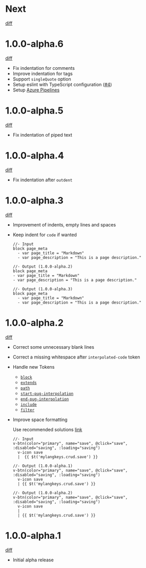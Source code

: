 # Next

[diff](https://github.com/Shinigami92/prettier-plugin-pug/compare/1.0.0-alpha.6...master)

# 1.0.0-alpha.6

[diff](https://github.com/Shinigami92/prettier-plugin-pug/compare/1.0.0-alpha.5...1.0.0-alpha.6)

- Fix indentation for comments
- Improve indentation for tags
- Support `singleQuote` option
- Setup eslint with TypeScript configuration ([#4])
- Setup [Azure Pipelines](https://dev.azure.com/shinigami92/prettier-plugin-pug/_build?definitionId=1)

[#4]: https://github.com/Shinigami92/prettier-plugin-pug/pull/4

# 1.0.0-alpha.5

[diff](https://github.com/Shinigami92/prettier-plugin-pug/compare/1.0.0-alpha.4...1.0.0-alpha.5)

- Fix indentation of piped text

# 1.0.0-alpha.4

[diff](https://github.com/Shinigami92/prettier-plugin-pug/compare/1.0.0-alpha.3...1.0.0-alpha.4)

- Fix indentation after `outdent`

# 1.0.0-alpha.3

[diff](https://github.com/Shinigami92/prettier-plugin-pug/compare/1.0.0-alpha.2...1.0.0-alpha.3)

- Improvement of indents, empty lines and spaces

- Keep indent for `code` if wanted

  ```pug
  //- Input
  block page_meta
    - var page_title = "Markdown"
    - var page_description = "This is a page description."

  //- Output (1.0.0-alpha.2)
  block page_meta
  - var page_title = "Markdown"
  - var page_description = "This is a page description."

  //- Output (1.0.0-alpha.3)
  block page_meta
    - var page_title = "Markdown"
    - var page_description = "This is a page description."
  ```

# 1.0.0-alpha.2

[diff](https://github.com/Shinigami92/prettier-plugin-pug/compare/1.0.0-alpha.1...1.0.0-alpha.2)

- Correct some unnecessary blank lines

- Correct a missing whitespace after `interpolated-code` token

- Handle new Tokens

  - [`block`](https://pugjs.org/language/inheritance.html#block-append-prepend)
  - [`extends`](https://pugjs.org/language/inheritance.html)
  - [`path`](https://pugjs.org/language/inheritance.html)
  - [`start-pug-interpolation`](https://pugjs.org/language/interpolation.html#tag-interpolation)
  - [`end-pug-interpolation`](https://pugjs.org/language/interpolation.html#tag-interpolation)
  - [`include`](https://pugjs.org/language/includes.html)
  - [`filter`](https://pugjs.org/language/filters.html)

- Improve space formatting

  Use recommended solutions [link](https://pugjs.org/language/plain-text.html#recommended-solutions)

  ```pug
  //- Input
  v-btn(color="primary", name="save", @click="save", :disabled="saving", :loading="saving")
    v-icon save
    |  {{ $t('mylangkeys.crud.save') }}

  //- Output (1.0.0-alpha.1)
  v-btn(color="primary", name="save", @click="save", :disabled="saving", :loading="saving")
    v-icon save
    | {{ $t('mylangkeys.crud.save') }}

  //- Output (1.0.0-alpha.2)
  v-btn(color="primary", name="save", @click="save", :disabled="saving", :loading="saving")
    v-icon save
    |
    | {{ $t('mylangkeys.crud.save') }}
  ```

# 1.0.0-alpha.1

[diff](https://github.com/Shinigami92/prettier-plugin-pug/compare/5fb671e3fbaa03be554c78f9be1ea53cfdadd78a...1.0.0-alpha.1)

- Initial alpha release
